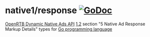 # native1/response [![GoDoc](https://godoc.org/github.com/mxmCherry/openrtb/native1/response?status.svg)](https://pkg.go.dev/github.com/Relentlo/openrtb/native1/response)

[OpenRTB Dynamic Native Ads API](https://iabtechlab.com/standards/openrtb-native/) [1.2](https://iabtechlab.com/wp-content/uploads/2016/07/OpenRTB-Native-Ads-Specification-Final-1.2.pdf) section "5 Native Ad Response Markup Details" types for [Go programming language](https://golang.org/)
